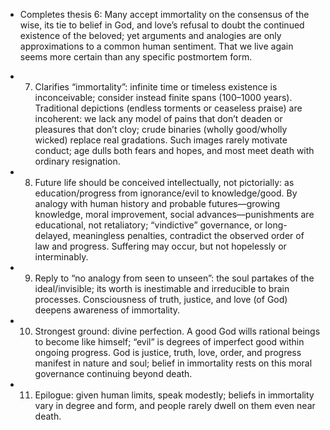 - Completes thesis 6: Many accept immortality on the consensus of the wise, its tie to belief in God, and love’s refusal to doubt the continued existence of the beloved; yet arguments and analogies are only approximations to a common human sentiment. That we live again seems more certain than any specific postmortem form.

- 7) Clarifies “immortality”: infinite time or timeless existence is inconceivable; consider instead finite spans (100–1000 years). Traditional depictions (endless torments or ceaseless praise) are incoherent: we lack any model of pains that don’t deaden or pleasures that don’t cloy; crude binaries (wholly good/wholly wicked) replace real gradations. Such images rarely motivate conduct; age dulls both fears and hopes, and most meet death with ordinary resignation.

- 8) Future life should be conceived intellectually, not pictorially: as education/progress from ignorance/evil to knowledge/good. By analogy with human history and probable futures—growing knowledge, moral improvement, social advances—punishments are educational, not retaliatory; “vindictive” governance, or long-delayed, meaningless penalties, contradict the observed order of law and progress. Suffering may occur, but not hopelessly or interminably.

- 9) Reply to “no analogy from seen to unseen”: the soul partakes of the ideal/invisible; its worth is inestimable and irreducible to brain processes. Consciousness of truth, justice, and love (of God) deepens awareness of immortality.

- 10) Strongest ground: divine perfection. A good God wills rational beings to become like himself; “evil” is degrees of imperfect good within ongoing progress. God is justice, truth, love, order, and progress manifest in nature and soul; belief in immortality rests on this moral governance continuing beyond death.

- 11) Epilogue: given human limits, speak modestly; beliefs in immortality vary in degree and form, and people rarely dwell on them even near death.